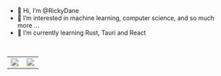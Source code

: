 - 👋 Hi, I’m @RickyDane
- 👀 I’m interested in machine learning, computer science, and so much more ...
- 🌱 I’m currently learning Rust, Tauri and React
<br/>
<!---
RickyDane/RickyDane is a ✨ special ✨ repository because its `README.md` (this file) appears on your GitHub profile.
You can click the Preview link to take a look at your changes.
--->

<table>
  <tbody<>
    <tr>
      <td>
        <img src="https://github-readme-stats.vercel.app/api?username=e02gx&hide=contribs,prs&theme=calm&show_icons=true" width="200%"/>
      </td>
      <td>
        <img src="https://github-readme-stats.vercel.app/api/pin/?username=e02gx&repo=codriver&cache_seconds=86400&theme=calm" width="200%"/>
      </td>
    </tr>
  </tbody>
</table>
